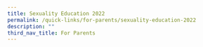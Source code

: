 ```yaml
---
title: Sexuality Education 2022
permalink: /quick-links/for-parents/sexuality-education-2022
description: ""
third_nav_title: For Parents
---
```

